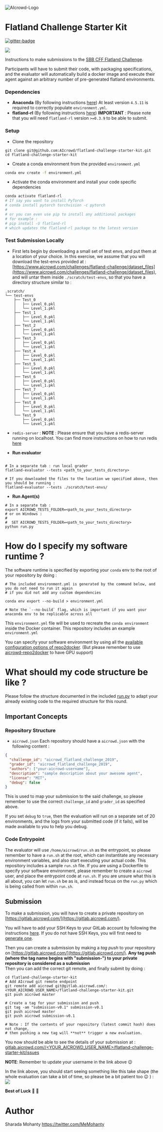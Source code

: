 ![AIcrowd-Logo](https://raw.githubusercontent.com/AIcrowd/AIcrowd/master/app/assets/images/misc/aicrowd-horizontal.png)

# Flatland Challenge Starter Kit

[![gitter-badge](https://badges.gitter.im/AIcrowd-HQ/flatland-rl.png)](https://gitter.im/AIcrowd-HQ/flatland-rl)

![](https://i.imgur.com/9cNtWjs.gif)

Instructions to make submissions to the [SBB CFF Flatland Challenge](https://www.aicrowd.com/challenges/flatland-challenge).

Participants will have to submit their code, with packaging specifications, and the evaluator will automatically build a docker image and execute their agent against an arbitrary number of pre-generated flatland environments.

### Dependencies 

- **Anaconda** (By following instructions [here](https://www.anaconda.com/download)) At least version `4.5.11` is required to correctly populate `environment.yml`.
- **flatland-rl** (By following instructions [here](http://flatland-rl-docs.s3-website.eu-central-1.amazonaws.com/readme.html))
  **IMPORTANT** : Please note that you will need `flatland-rl` version `>=0.3.9` to be able to submit.


### Setup

* Clone the repository 

```
git clone git@github.com:AIcrowd/flatland-challenge-starter-kit.git
cd flatland-challenge-starter-kit
```

* Create a conda environment from the provided `environment.yml`

```sh
conda env create -f environment.yml
```

* Activate the conda environment and install your code specific dependencies

```sh
conda activate flatland-rl
# If say you want to install PyTorch
# conda install pytorch torchvision -c pytorch
#
# or you can even use pip to install any additional packages
# for example : 
# pip install -U flatland-rl
# which updates the flatland-rl package to the latest version
```


### Test Submission Locally

* First lets begin by downloading a small set of test envs, and put them at a location of your choice.
In this exercise, we assume that you will download the test-envs provided at : [https://www.aicrowd.com/challenges/flatland-challenge/dataset_files](https://www.aicrowd.com/challenges/flatland-challenge/dataset_files), and will untar them inside `./scratch/test-envs`, so that you have a directory structure similar to : 

```
.scratch/
└── test-envs
    ├── Test_0
    │   ├── Level_0.pkl
    │   └── Level_1.pkl
    ├── Test_1
    │   ├── Level_0.pkl
    │   └── Level_1.pkl
    ├── Test_2
    │   ├── Level_0.pkl
    │   └── Level_1.pkl
    ├── Test_3
    │   ├── Level_0.pkl
    │   └── Level_1.pkl
    ├── Test_4
    │   ├── Level_0.pkl
    │   └── Level_1.pkl
    ├── Test_5
    │   ├── Level_0.pkl
    │   └── Level_1.pkl
    ├── Test_6
    │   ├── Level_0.pkl
    │   └── Level_1.pkl
    ├── Test_7
    │   ├── Level_0.pkl
    │   └── Level_1.pkl
    ├── Test_8
    │   ├── Level_0.pkl
    │   └── Level_1.pkl
    └── Test_9
        ├── Level_0.pkl
        └── Level_1.pkl
```

* `redis-server` : **NOTE** : Please ensure that you have a redis-server running on localhost.
You can find more instructions on how to run redis [here](https://redis.io/topics/quickstart)

* **Run evaluator**

```

# In a separate tab : run local grader
flatland-evaluator --tests <path_to_your_tests_directory>

# If you downloaded the files to the location we specified above, then you should be running : 
flatland-evaluator --tests ./scratch/test-envs/
```

* **Run Agent(s)**

```
# In a separate tab :
export AICROWD_TESTS_FOLDER=<path_to_your_tests_directory>
# or on Windows :
# 
#  SET AICROWD_TESTS_FOLDER=<path_to_your_tests_directory>
python run.py
```

# How do I specify my software runtime ?

The software runtime is specified by exporting your `conda` env to the root
of your repository by doing :

```
# The included environment.yml is generated by the command below, and you do not need to run it again
# if you did not add any custom dependencies

conda env export --no-build > environment.yml

# Note the `--no-build` flag, which is important if you want your anaconda env to be replicable across all
```

This `environment.yml` file will be used to recreate the `conda environment` inside the Docker container.
This repository includes an example `environment.yml`

You can specify your software environment by using all the [available configuration options of repo2docker](https://repo2docker.readthedocs.io/en/latest/config_files.html). (But please remember to use [aicrowd-repo2docker](https://pypi.org/project/aicrowd-repo2docker/) to have GPU support)


# What should my code structure be like ?

Please follow the structure documented in the included [run.py](https://github.com/AIcrowd/flatland-challenge-starter-kit/blob/master/run.py) to adapt
your already existing code to the required structure for this round.

## Important Concepts

### Repository Structure

- `aicrowd.json`
  Each repository should have a `aicrowd.json` with the following content :

```json
{
  "challenge_id": "aicrowd_flatland_challenge_2019",
  "grader_id": "aicrowd_flatland_challenge_2019",
  "authors": ["your-aicrowd-username"],
  "description": "sample description about your awesome agent",
  "license": "MIT",
  "debug": false
}
```

This is used to map your submission to the said challenge, so please remember to use the correct `challenge_id` and `grader_id` as specified above.

If you set `debug` to `true`, then the evaluation will run on a separate set of 20 environments, and the logs from your submitted code (if it fails), will be made available to you to help you debug.

### Code Entrypoint

The evaluator will use `/home/aicrowd/run.sh` as the entrypoint, so please remember to have a `run.sh` at the root, which can instantitate any necessary environment variables, and also start executing your actual code. This repository includes a sample `run.sh` file.
If you are using a Dockerfile to specify your software environment, please remember to create a `aicrowd` user, and place the entrypoint code at `run.sh`.
If you are unsure what this is all about, you can let `run.sh` be as is, and instead focus on the `run.py` which is being called from within `run.sh`.

## Submission

To make a submission, you will have to create a private repository on [https://gitlab.aicrowd.com/](https://gitlab.aicrowd.com/).

You will have to add your SSH Keys to your GitLab account by following the instructions [here](https://docs.gitlab.com/ee/gitlab-basics/create-your-ssh-keys.html).
If you do not have SSH Keys, you will first need to [generate one](https://docs.gitlab.com/ee/ssh/README.html#generating-a-new-ssh-key-pair).

Then you can create a submission by making a _tag push_ to your repository on [https://gitlab.aicrowd.com/](https://gitlab.aicrowd.com/).
**Any tag push (where the tag name begins with "submission-") to your private repository is considered as a submission**  
Then you can add the correct git remote, and finally submit by doing :

```
cd flatland-challenge-starter-kit
# Add AIcrowd git remote endpoint
git remote add aicrowd git@gitlab.aicrowd.com/:<YOUR_AICROWD_USER_NAME>/flatland-challenge-starter-kit.git
git push aicrowd master

# Create a tag for your submission and push
git tag -am "submission-v0.1" submission-v0.1
git push aicrowd master
git push aicrowd submission-v0.1

# Note : If the contents of your repository (latest commit hash) does not change,
# then pushing a new tag will **not** trigger a new evaluation.
```

You now should be able to see the details of your submission at :
[gitlab.aicrowd.com//<YOUR_AICROWD_USER_NAME>/flatland-challenge-starter-kit/issues](gitlab.aicrowd.com//<YOUR_AICROWD_USER_NAME>/flatland-challenge-starter-kit/issues)

**NOTE**: Remember to update your username in the link above :wink:

In the link above, you should start seeing something like this take shape (the whole evaluation can take a bit of time, so please be a bit patient too :wink: ) :
![](https://i.imgur.com/4HWf1jU.png)

**Best of Luck** :tada: :tada:

# Author

Sharada Mohanty <https://twitter.com/MeMohanty>
